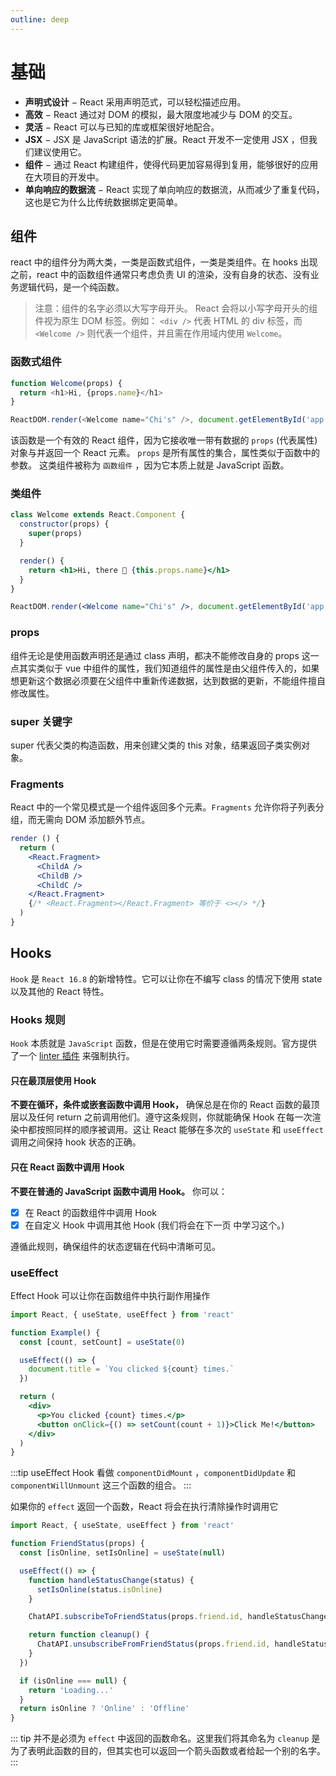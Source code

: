 ```yaml
---
outline: deep
---
```


# 基础

- **声明式设计** − React 采用声明范式，可以轻松描述应用。
- **高效** − React 通过对 DOM 的模拟，最大限度地减少与 DOM 的交互。
- **灵活** − React 可以与已知的库或框架很好地配合。
- **JSX** − JSX 是 JavaScript 语法的扩展。React 开发不一定使用 JSX ，但我们建议使用它。
- **组件** − 通过 React 构建组件，使得代码更加容易得到复用，能够很好的应用在大项目的开发中。
- **单向响应的数据流** − React 实现了单向响应的数据流，从而减少了重复代码，这也是它为什么比传统数据绑定更简单。

## 组件

react 中的组件分为两大类，一类是函数式组件，一类是类组件。在 hooks 出现之前，react 中的函数组件通常只考虑负责 UI 的渲染，没有自身的状态、没有业务逻辑代码，是一个纯函数。

> 注意：组件的名字必须以大写字母开头。
> React 会将以小写字母开头的组件视为原生 DOM 标签。例如：
> `<div />` 代表 HTML 的 div 标签，而 `<Welcome />` 则代表一个组件，并且需在作用域内使用 `Welcome`。

### 函数式组件

```js
function Welcome(props) {
  return <h1>Hi, {props.name}</h1>
}

ReactDOM.render(<Welcome name="Chi's" />, document.getElementById('app'))
```

该函数是一个有效的 React 组件，因为它接收唯一带有数据的 `props` (代表属性)对象与并返回一个 React 元素。 `props` 是所有属性的集合，属性类似于函数中的参数。
这类组件被称为 `函数组件` ，因为它本质上就是 JavaScript 函数。

### 类组件

```jsx
class Welcome extends React.Component {
  constructor(props) {
    super(props)
  }

  render() {
    return <h1>Hi, there 👋 {this.props.name}</h1>
  }
}

ReactDOM.render(<Welcome name="Chi's" />, document.getElementById('app'))
```

### props

组件无论是使用函数声明还是通过 class 声明，都决不能修改自身的 props 这一点其实类似于 vue 中组件的属性，我们知道组件的属性是由父组件传入的，如果想更新这个数据必须要在父组件中重新传递数据，达到数据的更新，不能组件擅自修改属性。

### super 关键字

super 代表父类的构造函数，用来创建父类的 this 对象，结果返回子类实例对象。

### Fragments

React 中的一个常见模式是一个组件返回多个元素。`Fragments` 允许你将子列表分组，而无需向 DOM 添加额外节点。

```jsx
render () {
  return (
    <React.Fragment>
      <ChildA />
      <ChildB />
      <ChildC />
    </React.Fragment>
    {/* <React.Fragment></React.Fragment> 等价于 <></> */}
  )
}
```

## Hooks

`Hook` 是 `React 16.8` 的新增特性。它可以让你在不编写 class 的情况下使用 state 以及其他的 React 特性。

### Hooks 规则

`Hook` 本质就是 `JavaScript` 函数，但是在使用它时需要遵循两条规则。官方提供了一个 [linter 插件](https://www.npmjs.com/package/eslint-plugin-react-hooks) 来强制执行。

#### 只在最顶层使用 Hook

**不要在循环，条件或嵌套函数中调用 Hook，** 确保总是在你的 React 函数的最顶层以及任何 return 之前调用他们。遵守这条规则，你就能确保 Hook 在每一次渲染中都按照同样的顺序被调用。这让 React 能够在多次的 `useState` 和 `useEffect` 调用之间保持 hook 状态的正确。

#### 只在 React 函数中调用 Hook

**不要在普通的 JavaScript 函数中调用 Hook。** 你可以：

- [x] 在 React 的函数组件中调用 Hook
- [x] 在自定义 Hook 中调用其他 Hook (我们将会在下一页 中学习这个。)

遵循此规则，确保组件的状态逻辑在代码中清晰可见。

### useEffect

Effect Hook 可以让你在函数组件中执行副作用操作

```jsx
import React, { useState, useEffect } from 'react'

function Example() {
  const [count, setCount] = useState(0)

  useEffect(() => {
    document.title = `You clicked ${count} times.`
  })

  return (
    <div>
      <p>You clicked {count} times.</p>
      <button onClick={() => setCount(count + 1)}>Click Me!</button>
    </div>
  )
}
```

:::tip
useEffect Hook 看做 `componentDidMount` ，`componentDidUpdate` 和 `componentWillUnmount` 这三个函数的组合。
:::

如果你的 `effect` 返回一个函数，React 将会在执行清除操作时调用它

```jsx
import React, { useState, useEffect } from 'react'

function FriendStatus(props) {
  const [isOnline, setIsOnline] = useState(null)

  useEffect(() => {
    function handleStatusChange(status) {
      setIsOnline(status.isOnline)
    }

    ChatAPI.subscribeToFriendStatus(props.friend.id, handleStatusChange)

    return function cleanup() {
      ChatAPI.unsubscribeFromFriendStatus(props.friend.id, handleStatusChange)
    }
  })

  if (isOnline === null) {
    return 'Loading...'
  }
  return isOnline ? 'Online' : 'Offline'
}
```

::: tip
并不是必须为 `effect` 中返回的函数命名。这里我们将其命名为 `cleanup` 是为了表明此函数的目的，但其实也可以返回一个箭头函数或者给起一个别的名字。
:::
